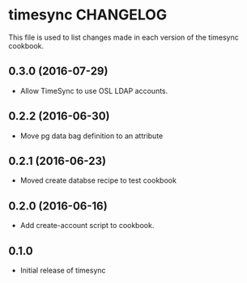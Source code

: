 timesync CHANGELOG
==================
This file is used to list changes made in each version of the
timesync cookbook.

0.3.0 (2016-07-29)
------------------
- Allow TimeSync to use OSL LDAP accounts.

0.2.2 (2016-06-30)
------------------
- Move pg data bag definition to an attribute

0.2.1 (2016-06-23)
------------------
- Moved create databse recipe to test cookbook

0.2.0 (2016-06-16)
------------------
- Add create-account script to cookbook.

0.1.0
-----
- Initial release of timesync

